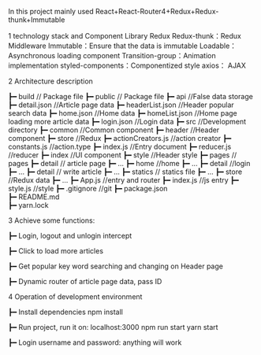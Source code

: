 In this project mainly used React+React-Router4+Redux+Redux-thunk+Immutable

1 technology stack and Component Library
Redux
Redux-thunk：Redux Middleware
Immutable：Ensure that the data is immutable
Loadable：Asynchronous loading component
Transition-group：Animation implementation
styled-components：Componentized style
axios： AJAX

2 Architecture description

┣━ build   // Package file
┣━ public   // Package file
  ┣━ api   //False data storage
    ┣━ detail.json   //Article page data
    ┣━ headerList.json   //Header popular search data
    ┣━ home.json   //Home data
    ┣━ homeList.json   //Home page loading more article data
    ┣━ login.json   //Login data
┣━ src //Development directory
  ┣━ common   //Common component
    ┣━ header   //Header component
      ┣━ store   //Redux 
        ┣━ actionCreators.js   //action creator
        ┣━ constants.js   //action.type
        ┣━ index.js   //Entry document
        ┣━ reducer.js   //reducer
      ┣━ index   //UI component
      ┣━ style   //Header style
  ┣━ pages   // pages
    ┣━ detail   // article page
      ┣━ ...
    ┣━ home   //home
      ┣━ ...
    ┣━ detail   //login
      ┣━ ...
    ┣━ detail   // write article
      ┣━ ...
  ┣━ statics   // statics file
    ┣━ ...
  ┣━ store   //Redux data
    ┣━ ...
  ┣━ App.js   //entry and router
  ┣━ index.js   //js entry
  ┣━ style.js   //style
┣━ .gitignore   //git 
┣━ package.json  
┣━ README.md  
┣━ yarn.lock   

3 Achieve some functions:

┣━ Login, logout and unlogin intercept

┣━ Click to load more articles

┣━ Get popular key word searching and changing on Header page 

┣━ Dynamic router of article page data, pass ID

4 Operation of development  environment

┣━ Install dependencies
  npm install

┣━ Run project, run it on: localhost:3000
  npm run start
  yarn start

┣━ Login username and password: anything will work